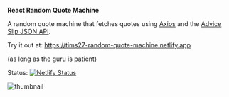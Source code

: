 **React Random Quote Machine**

A random quote machine that fetches quotes using <a href="https://axios-http.com/">Axios</a> and the <a href="https://api.adviceslip.com/">Advice Slip JSON API</a>.

Try it out at: https://tims27-random-quote-machine.netlify.app

(as long as the guru is patient)

Status:
[![Netlify Status](https://api.netlify.com/api/v1/badges/c8e2f187-3d2d-45ff-981e-b49c12d9ac89/deploy-status)](https://app.netlify.com/sites/tims27-random-quote-machine/deploys)

![thumbnail](https://user-images.githubusercontent.com/82032094/152464966-b5c91312-e802-4d48-ba1f-fa39918fcf8f.png)
